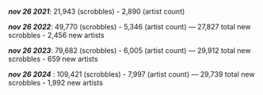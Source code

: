 ***nov 26 2021***: 21,943 (scrobbles) - 2,890 (artist count)

***nov 26 2022***: 49,770 (scrobbles) - 5,346 (artist count) — 27,827 total new scrobbles - 2,456 new artists

***nov 26 2023***: 79,682 (scrobbles) - 6,005 (artist count) — 29,912 total new scrobbles - 659 new artists

***nov 26 2024*** : 109,421 (scrobbles) - 7,997 (artist count) — 29,739 total new scrobbles - 1,992 new artists